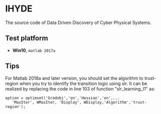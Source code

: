 # IHYDE

The source code of Data Driven Discovery of Cyber Physical Systems.

## Test platform

* **Win10**, ```matlab 2017a```

## Tips
For Matlab 2018a and later version, you should set the algorithm to trust-region when you try to identify the transition logic using slr.
It can be realized by replacing the code in line 103 of function "slr_learning_l1" as:

    option = optimset('Gradobj','on','Hessian','on',...
       'MaxIter', WMaxIter, 'Display', WDisplay,'Algorithm','trust-region');
